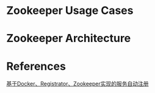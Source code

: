 # Zookeeper Usage Cases

# Zookeeper Architecture

# References
[基于Docker、Registrator、Zookeeper实现的服务自动注册](https://zhuanlan.zhihu.com/p/26340237)<br/>
